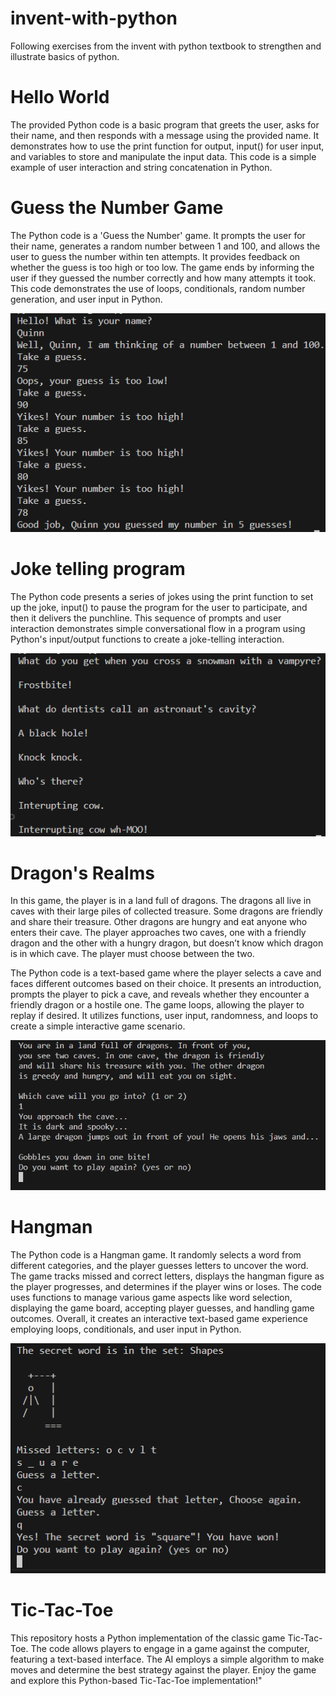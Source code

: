 # invent-with-python

Following exercises from the invent with python textbook to strengthen and illustrate basics of python.

# Hello World

The provided Python code is a basic program that greets the user, asks for their name, and then responds with a message using the provided name. It demonstrates how to use the print function for output, input() for user input, and variables to store and manipulate the input data. This code is a simple example of user interaction and string concatenation in Python.

# Guess the Number Game

The Python code is a 'Guess the Number' game. It prompts the user for their name, generates a random number between 1 and 100, and allows the user to guess the number within ten attempts. It provides feedback on whether the guess is too high or too low. The game ends by informing the user if they guessed the number correctly and how many attempts it took. This code demonstrates the use of loops, conditionals, random number generation, and user input in Python.

![NumberGame](./images/number.png)

# Joke telling program

The Python code presents a series of jokes using the print function to set up the joke, input() to pause the program for the user to participate, and then it delivers the punchline. This sequence of prompts and user interaction demonstrates simple conversational flow in a program using Python's input/output functions to create a joke-telling interaction.

![Jokes](./images/joke.png)

# Dragon's Realms

In this game, the player is in a land full of dragons. The dragons all live in caves with their large piles of collected treasure. Some dragons are friendly and share their treasure. Other dragons are hungry and eat anyone who enters their cave. The player approaches two caves, one with a friendly dragon and the other with a hungry dragon, but doesn’t know which dragon is in which cave. The player must choose between the two.

The Python code is a text-based game where the player selects a cave and faces different outcomes based on their choice. It presents an introduction, prompts the player to pick a cave, and reveals whether they encounter a friendly dragon or a hostile one. The game loops, allowing the player to replay if desired. It utilizes functions, user input, randomness, and loops to create a simple interactive game scenario.

![DragonsDen](./images/dragonsden.png)

# Hangman

The Python code is a Hangman game. It randomly selects a word from different categories, and the player guesses letters to uncover the word. The game tracks missed and correct letters, displays the hangman figure as the player progresses, and determines if the player wins or loses. The code uses functions to manage various game aspects like word selection, displaying the game board, accepting player guesses, and handling game outcomes. Overall, it creates an interactive text-based game experience employing loops, conditionals, and user input in Python.

![Hangman](./images/hangman.png)

# Tic-Tac-Toe

This repository hosts a Python implementation of the classic game Tic-Tac-Toe. The code allows players to engage in a game against the computer, featuring a text-based interface. The AI employs a simple algorithm to make moves and determine the best strategy against the player. Enjoy the game and explore this Python-based Tic-Tac-Toe implementation!"